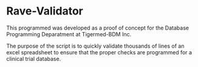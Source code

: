 # Rave-Validator
This programmed was developed as a proof of concept for the Database Programming Deparatment at Tigermed-BDM Inc. 

The purpose of the script is to quickly validate thousands of lines of an excel spreadsheet to ensure that the 
proper checks are programmed for a clinical trial database.
